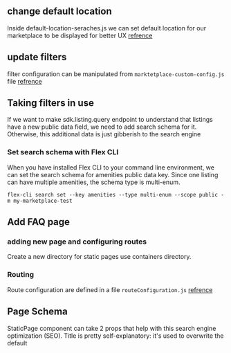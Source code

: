 ## change default location
Inside default-location-seraches.js we can set default location for our marketplace to be displayed for better UX
[refrence](https://www.sharetribe.com/docs/tutorial-branding/change-default-locations/)

## update filters
filter configuration can be manipulated from `marktetplace-custom-config.js` file
[refrence](https://www.sharetribe.com/docs/tutorial-branding/customize-amenities-filter/#update-amenities-filter)


## Taking filters in use
If we want to make sdk.listing.query endpoint to understand that listings have a new public data field, we need to add search schema for it. Otherwise, this additional data is just gibberish to the search engine

### Set search schema with Flex CLI
When you have installed Flex CLI to your command line environment, we can set the search schema for amenities public data key. Since one listing can have multiple amenities, the schema type is multi-enum.

    flex-cli search set --key amenities --type multi-enum --scope public -m my-marketplace-test
    

## Add FAQ page
### adding new page and configuring routes
Create a new directory for static pages use containers directory.

### Routing
Route configuration are defined in a file `routeConfiguration.js`
[refrence](https://www.sharetribe.com/docs/ftw-routing/how-routing-works-in-ftw/)


## Page Schema 
StaticPage component can take 2 props that help with this search engine optimization (SEO). Title is pretty self-explanatory: it's used to overwrite the default <title> tag in the <head> section of the generated HTML page.

The second property (schema) takes in JSON-LD type of content. Here, we state that this page is actually of type "FAQPage" in the context of schema.org vocabulary and we also add name and description for it.

In addition, we could actually describe all the questions and answers to search engines too. This can be done through mainEntity key.


## Add extended data to listing entity
### Learn how to add marketplace specific data to the listing entity by using extended data.

For adding new data first we have to configure editListingFeaturesPanel In that file, EditListingFeaturesForm gets its props and we can modify what gets saved to publicData attribute of the listing entity. We'll add "view" key there with an empty string. whatever fields we want to be added in Features tab will be first loaded here. from there we can set public data to newly populated fields.

We also need to get the saved value and pass it as the initial value for EditListingFeaturesForm, when it gets rendered.

Then add form inputs for relevant fields


## Show extended data on listing page
### Learn how to show extended data on the listing page using the public data key.

To add a view info to the ListingPage component we need to modify `ListingPage.js` and we also add a new subcomponent to that directory: `SectionViewMaybe.js`.

## Customize pricing

